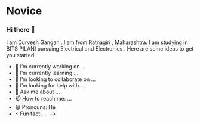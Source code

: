 # Novice
### Hi there 👋
I am Durvesh Gangan . I am from Ratnagiri , Maharashtra. I am studying in BITS PILANI pursuing Electrical and Electronics .
Here are some ideas to get you started:

- 🔭 I’m currently working on ...
- 🌱 I’m currently learning ...
- 👯 I’m looking to collaborate on ...
- 🤔 I’m looking for help with ...
- 💬 Ask me about ...
- 📫 How to reach me: ...
- 😄 Pronouns: He
- ⚡ Fun fact: ...
-->
